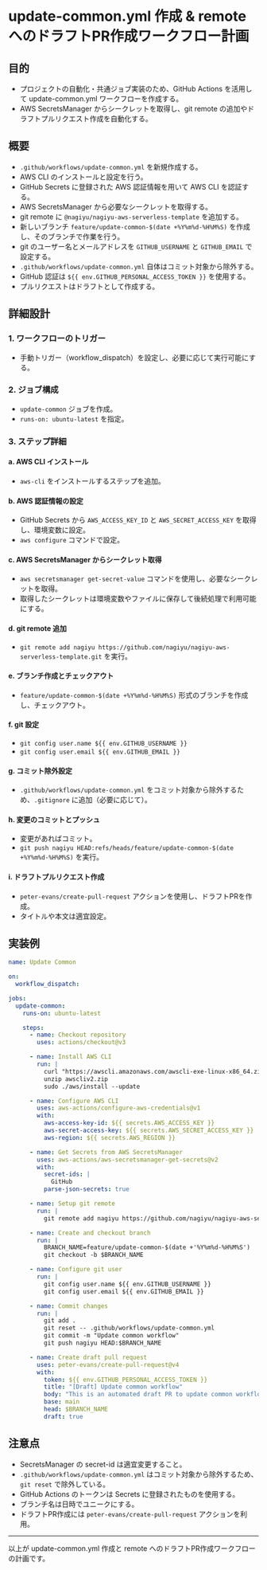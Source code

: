 # update-common.yml 作成 & remote へのドラフトPR作成ワークフロー計画

## 目的

- プロジェクトの自動化・共通ジョブ実装のため、GitHub Actions を活用して update-common.yml ワークフローを作成する。
- AWS SecretsManager からシークレットを取得し、git remote の追加やドラフトプルリクエスト作成を自動化する。

## 概要

- `.github/workflows/update-common.yml` を新規作成する。
- AWS CLI のインストールと設定を行う。
- GitHub Secrets に登録された AWS 認証情報を用いて AWS CLI を認証する。
- AWS SecretsManager から必要なシークレットを取得する。
- git remote に `@nagiyu/nagiyu-aws-serverless-template` を追加する。
- 新しいブランチ `feature/update-common-$(date +%Y%m%d-%H%M%S)` を作成し、そのブランチで作業を行う。
- git のユーザー名とメールアドレスを `GITHUB_USERNAME` と `GITHUB_EMAIL` で設定する。
- `.github/workflows/update-common.yml` 自体はコミット対象から除外する。
- GitHub 認証は `${{ env.GITHUB_PERSONAL_ACCESS_TOKEN }}` を使用する。
- プルリクエストはドラフトとして作成する。

## 詳細設計

### 1. ワークフローのトリガー
- 手動トリガー（workflow_dispatch）を設定し、必要に応じて実行可能にする。

### 2. ジョブ構成
- `update-common` ジョブを作成。
- `runs-on: ubuntu-latest` を指定。

### 3. ステップ詳細

#### a. AWS CLI インストール
- `aws-cli` をインストールするステップを追加。

#### b. AWS 認証情報の設定
- GitHub Secrets から `AWS_ACCESS_KEY_ID` と `AWS_SECRET_ACCESS_KEY` を取得し、環境変数に設定。
- `aws configure` コマンドで設定。

#### c. AWS SecretsManager からシークレット取得
- `aws secretsmanager get-secret-value` コマンドを使用し、必要なシークレットを取得。
- 取得したシークレットは環境変数やファイルに保存して後続処理で利用可能にする。

#### d. git remote 追加
- `git remote add nagiyu https://github.com/nagiyu/nagiyu-aws-serverless-template.git` を実行。

#### e. ブランチ作成とチェックアウト
- `feature/update-common-$(date +%Y%m%d-%H%M%S)` 形式のブランチを作成し、チェックアウト。

#### f. git 設定
- `git config user.name ${{ env.GITHUB_USERNAME }}`
- `git config user.email ${{ env.GITHUB_EMAIL }}`

#### g. コミット除外設定
- `.github/workflows/update-common.yml` をコミット対象から除外するため、`.gitignore` に追加（必要に応じて）。

#### h. 変更のコミットとプッシュ
- 変更があればコミット。
- `git push nagiyu HEAD:refs/heads/feature/update-common-$(date +%Y%m%d-%H%M%S)` を実行。

#### i. ドラフトプルリクエスト作成
- `peter-evans/create-pull-request` アクションを使用し、ドラフトPRを作成。
- タイトルや本文は適宜設定。

## 実装例

```yaml
name: Update Common

on:
  workflow_dispatch:

jobs:
  update-common:
    runs-on: ubuntu-latest

    steps:
      - name: Checkout repository
        uses: actions/checkout@v3

      - name: Install AWS CLI
        run: |
          curl "https://awscli.amazonaws.com/awscli-exe-linux-x86_64.zip" -o "awscliv2.zip"
          unzip awscliv2.zip
          sudo ./aws/install --update

      - name: Configure AWS CLI
        uses: aws-actions/configure-aws-credentials@v1
        with:
          aws-access-key-id: ${{ secrets.AWS_ACCESS_KEY }}
          aws-secret-access-key: ${{ secrets.AWS_SECRET_ACCESS_KEY }}
          aws-region: ${{ secrets.AWS_REGION }}

      - name: Get Secrets from AWS SecretsManager
        uses: aws-actions/aws-secretsmanager-get-secrets@v2
        with:
          secret-ids: |
            GitHub
          parse-json-secrets: true

      - name: Setup git remote
        run: |
          git remote add nagiyu https://github.com/nagiyu/nagiyu-aws-serverless-template.git

      - name: Create and checkout branch
        run: |
          BRANCH_NAME=feature/update-common-$(date +'%Y%m%d-%H%M%S')
          git checkout -b $BRANCH_NAME

      - name: Configure git user
        run: |
          git config user.name ${{ env.GITHUB_USERNAME }}
          git config user.email ${{ env.GITHUB_EMAIL }}

      - name: Commit changes
        run: |
          git add .
          git reset -- .github/workflows/update-common.yml
          git commit -m "Update common workflow"
          git push nagiyu HEAD:$BRANCH_NAME

      - name: Create draft pull request
        uses: peter-evans/create-pull-request@v4
        with:
          token: ${{ env.GITHUB_PERSONAL_ACCESS_TOKEN }}
          title: "[Draft] Update common workflow"
          body: "This is an automated draft PR to update common workflow."
          base: main
          head: $BRANCH_NAME
          draft: true
```

## 注意点

- SecretsManager の secret-id は適宜変更すること。
- `.github/workflows/update-common.yml` はコミット対象から除外するため、`git reset` で除外している。
- GitHub Actions のトークンは Secrets に登録されたものを使用する。
- ブランチ名は日時でユニークにする。
- ドラフトPR作成には `peter-evans/create-pull-request` アクションを利用。

---

以上が update-common.yml 作成と remote へのドラフトPR作成ワークフローの計画です。
